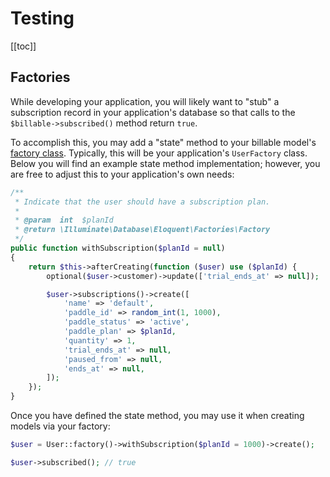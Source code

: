 # Testing

[[toc]]

## Factories

While developing your application, you will likely want to "stub" a subscription record in your application's database so that calls to the `$billable->subscribed()` method return `true`.

To accomplish this, you may add a "state" method to your billable model's [factory class](https://laravel.com/docs/database-testing#defining-model-factories). Typically, this will be your application's `UserFactory` class. Below you will find an example state method implementation; however, you are free to adjust this to your application's own needs:

```php
/**
 * Indicate that the user should have a subscription plan.
 *
 * @param  int  $planId
 * @return \Illuminate\Database\Eloquent\Factories\Factory
 */
public function withSubscription($planId = null)
{
    return $this->afterCreating(function ($user) use ($planId) {
        optional($user->customer)->update(['trial_ends_at' => null]);

        $user->subscriptions()->create([
            'name' => 'default',
            'paddle_id' => random_int(1, 1000),
            'paddle_status' => 'active',
            'paddle_plan' => $planId,
            'quantity' => 1,
            'trial_ends_at' => null,
            'paused_from' => null,
            'ends_at' => null,
        ]);
    });
}
```

Once you have defined the state method, you may use it when creating models via your factory:

```php
$user = User::factory()->withSubscription($planId = 1000)->create();

$user->subscribed(); // true
```
